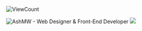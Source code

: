 ![ViewCount](https://profile-counter.glitch.me/AshMW/count.svg)

![AshMW - Web Designer &amp; Front-End Developer](https://discord.mx/yZIlFEittG.png)
<img src="https://wakatime.com/share/@458c1bc4-303d-42bd-b0dd-28a5bbf10987/bb7d11bd-c5cd-4d86-a167-0520e6341cc5.png" />
